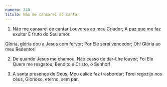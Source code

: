 ```yaml
---
numero: 240
titulo: Não me cansarei de cantar
---
```

1. Não me cansarei de cantar
Louvores ao meu Criador;
A paz que me faz exultar
É fruto do Seu amor.

Glória, glória dou a Jesus com fervor;
Por Ele serei vencedor;
Oh! Glória ao meu Redentor!

2. De quando Jesus me chamou,
Não cesso de dar-Lhe louvor;
Foi Ele Quem me resgatou,
Bendito é Cristo, o Senhor!

3. A santa presença de Deus,
Meu cálice faz trasbordar;
Terei regozijo nos céus,
Glorioso, eterno, sem par.
